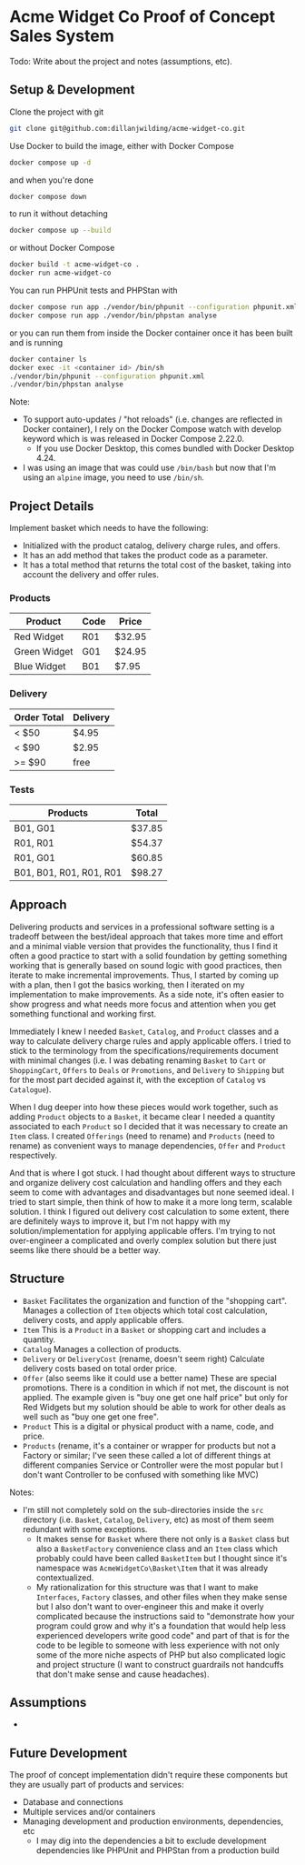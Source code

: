 # Acme Widget Co Proof of Concept Sales System

Todo: Write about the project and notes (assumptions, etc).

## Setup & Development

Clone the project with git

```bash
git clone git@github.com:dillanjwilding/acme-widget-co.git
```

Use Docker to build the image, either with Docker Compose

```bash
docker compose up -d
```

and when you're done

```bash
docker compose down
```

to run it without detaching

```bash
docker compose up --build
```

or without Docker Compose

```bash
docker build -t acme-widget-co .
docker run acme-widget-co
```

You can run PHPUnit tests and PHPStan with

```bash
docker compose run app ./vendor/bin/phpunit --configuration phpunit.xml
docker compose run app ./vendor/bin/phpstan analyse
```

or you can run them from inside the Docker container once it has been built and is running

```bash
docker container ls 
docker exec -it <container id> /bin/sh
./vendor/bin/phpunit --configuration phpunit.xml
./vendor/bin/phpstan analyse
```

Note:
 - To support auto-updates / "hot reloads" (i.e. changes are reflected in Docker container), I rely on the Docker Compose watch with develop keyword which is was released in Docker Compose 2.22.0.
   - If you use Docker Desktop, this comes bundled with Docker Desktop 4.24.
 - I was using an image that was could use `/bin/bash` but now that I'm using an `alpine` image, you need to use `/bin/sh`.

## Project Details 

Implement basket which needs to have the following:
 - Initialized with the product catalog, delivery charge rules, and offers.
 - It has an add method that takes the product code as a parameter.
 - It has a total method that returns the total cost of the basket, taking into account the delivery and offer rules.

### Products

| Product      | Code | Price  |
|--------------|------|--------|
| Red Widget   | R01  | $32.95 |
| Green Widget | G01  | $24.95 |
| Blue Widget  | B01  | $7.95  |

### Delivery

| Order Total | Delivery |
|-------------|----------|
| < $50       | $4.95    |
| < $90       | $2.95    |
| >= $90      | free     |

### Tests

| Products                | Total  |
|-------------------------|--------|
| B01, G01                | $37.85 |
| R01, R01                | $54.37 |
| R01, G01                | $60.85 |
| B01, B01, R01, R01, R01 | $98.27 |

## Approach

Delivering products and services in a professional software setting is a tradeoff between the best/ideal approach that takes more time and effort and a minimal viable version that provides the functionality, thus I find it often a good practice to start with a solid foundation by getting something working that is generally based on sound logic with good practices, then iterate to make incremental improvements. Thus, I started by coming up with a plan, then I got the basics working, then I iterated on my implementation to make improvements. As a side note, it's often easier to show progress and what needs more focus and attention when you get something functional and working first.

Immediately I knew I needed `Basket`, `Catalog`, and `Product` classes and a way to calculate delivery charge rules and apply applicable offers. I tried to stick to the terminology from the specifications/requirements document with minimal changes (i.e. I was debating renaming `Basket` to `Cart` or `ShoppingCart`, `Offers` to `Deals` or `Promotions`, and `Delivery` to `Shipping` but for the most part decided against it, with the exception of `Catalog` vs `Catalogue`).

When I dug deeper into how these pieces would work together, such as adding `Product` objects to a `Basket`, it became clear I needed a quantity associated to each `Product` so I decided that it was necessary to create an `Item` class. I created `Offerings` (need to rename) and `Products` (need to rename) as convenient ways to manage dependencies, `Offer` and `Product` respectively.

And that is where I got stuck. I had thought about different ways to structure and organize delivery cost calculation and handling offers and they each seem to come with advantages and disadvantages but none seemed ideal. I tried to start simple, then think of how to make it a more long term, scalable solution. I think I figured out delivery cost calculation to some extent, there are definitely ways to improve it, but I'm not happy with my solution/implementation for applying applicable offers. I'm trying to not over-engineer a complicated and overly complex solution but there just seems like there should be a better way. 

## Structure

 - `Basket` Facilitates the organization and function of the "shopping cart". Manages a collection of `Item` objects which total cost calculation, delivery costs, and apply applicable offers.
 - `Item` This is a `Product` in a `Basket` or shopping cart and includes a quantity.
 - `Catalog` Manages a collection of products.
 - `Delivery` or `DeliveryCost` (rename, doesn't seem right) Calculate delivery costs based on total order price.
 - `Offer` (also seems like it could use a better name) These are special promotions. There is a condition in which if not met, the discount is not applied. The example given is "buy one get one half price" but only for Red Widgets but my solution should be able to work for other deals as well such as "buy one get one free".
 - `Product` This is a digital or physical product with a name, code, and price.
 - `Products` (rename, it's a container or wrapper for products but not a Factory or similar; I've seen these called a lot of different things at different companies Service or Controller were the most popular but I don't want Controller to be confused with something like MVC)

Notes:

 - I'm still not completely sold on the sub-directories inside the `src` directory (i.e. `Basket`, `Catalog`, `Delivery`, etc) as most of them seem redundant with some exceptions.
   - It makes sense for `Basket` where there not only is a `Basket` class but also a `BasketFactory` convenience class and an `Item` class which probably could have been called `BasketItem` but I thought since it's namespace was `AcmeWidgetCo\Basket\Item` that it was already contextualized.
   - My rationalization for this structure was that I want to make `Interfaces`, `Factory` classes, and other files when they make sense but I also don't want to over-engineer this and make it overly complicated because the instructions said to "demonstrate how your program could grow and why it's a foundation that would help less experienced developers write good code" and part of that is for the code to be legible to someone with less experience with not only some of the more niche aspects of PHP but also complicated logic and project structure (I want to construct guardrails not handcuffs that don't make sense and cause headaches).

## Assumptions

 - 

## Future Development

The proof of concept implementation didn't require these components but they are usually part of products and services:

 - Database and connections
 - Multiple services and/or containers
 - Managing development and production environments, dependencies, etc
   - I may dig into the dependencies a bit to exclude development dependencies like PHPUnit and PHPStan from a production build